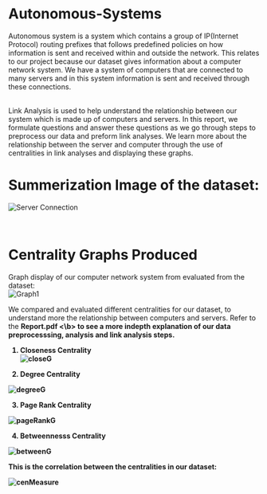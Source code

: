 # Autonomous-Systems
Autonomous system is a system which contains a group of IP(Internet Protocol) routing prefixes
that follows predefined policies on how information is sent and received within and outside the
network. This relates to our project because our dataset gives information about a computer
network system. We have a system of computers that are connected to many servers and in this
system information is sent and received through these connections.

<br>
Link Analysis is used to help understand the relationship between our system which is made up
of computers and servers. In this report, we formulate questions and answer these questions as
we go through steps to preprocess our data and preform link analyses. We learn more about the
relationship between the server and computer through the use of centralities in link analyses and
displaying these graphs.


# Summerization Image of the dataset:
![Server Connection](https://user-images.githubusercontent.com/44726422/231736691-a4a1a455-31ce-45dc-8eaf-5b2bf67d1ac1.png)

<br>

# Centrality Graphs Produced
Graph display of our computer network system from evaluated from the dataset:<br>
![Graph1](https://user-images.githubusercontent.com/44726422/231736663-645a2463-9d1f-456b-82c7-4b880439a404.png)

We compared and evaluated different centralities for our dataset, to understand more the relationship between computers and servers. Refer to the <b> Report.pdf <\b> to see a more indepth explanation of our data preprocesssing, analysis and link analysis steps.<br>

1. Closeness Centrality<br>
![closeG](https://user-images.githubusercontent.com/44726422/231739239-7ab6be55-611c-47a9-827d-be47d9ae92b9.png)

  
  

2. Degree Centrality<br>

  ![degreeG](https://user-images.githubusercontent.com/44726422/231739267-543da6d6-86f1-49da-81da-9129aa7a4948.png)

  

3. Page Rank Centrality<br>

  ![pageRankG](https://user-images.githubusercontent.com/44726422/231739502-9de4588b-e2ce-4be6-8b80-3578d0162e3f.png)

  

4. Betweennesss Centrality<br>

![betweenG](https://user-images.githubusercontent.com/44726422/231739521-224220ad-24c0-4d8a-bed6-e3dc2631072b.png)


This is the correlation between the centralities in our dataset:<br>
  
![cenMeasure](https://user-images.githubusercontent.com/44726422/231737881-0c8ba8f9-27a1-4052-95e6-b970debfbd0a.png)
